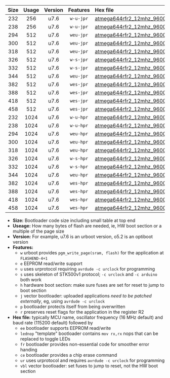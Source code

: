 |Size|Usage|Version|Features|Hex file|
|:-:|:-:|:-:|:-:|:--|
|232|256|u7.6|`w-u-jpr`|[atmega644rfr2_12mhz_9600bps_ur_vbl.hex](https://raw.githubusercontent.com/stefanrueger/urboot/main//atmega644rfr2_12mhz_9600bps_ur_vbl.hex)|
|238|256|u7.6|`w-u-jpr`|[atmega644rfr2_12mhz_9600bps_lednop_ur_vbl.hex](https://raw.githubusercontent.com/stefanrueger/urboot/main//atmega644rfr2_12mhz_9600bps_lednop_ur_vbl.hex)|
|294|512|u7.6|`weu-jpr`|[atmega644rfr2_12mhz_9600bps_ee_ur_vbl.hex](https://raw.githubusercontent.com/stefanrueger/urboot/main//atmega644rfr2_12mhz_9600bps_ee_ur_vbl.hex)|
|300|512|u7.6|`weu-jpr`|[atmega644rfr2_12mhz_9600bps_ee_lednop_ur_vbl.hex](https://raw.githubusercontent.com/stefanrueger/urboot/main//atmega644rfr2_12mhz_9600bps_ee_lednop_ur_vbl.hex)|
|318|512|u7.6|`weu-jpr`|[atmega644rfr2_12mhz_9600bps_ee_lednop_fr_ur_vbl.hex](https://raw.githubusercontent.com/stefanrueger/urboot/main//atmega644rfr2_12mhz_9600bps_ee_lednop_fr_ur_vbl.hex)|
|326|512|u7.6|`w-s-jpr`|[atmega644rfr2_12mhz_9600bps_vbl.hex](https://raw.githubusercontent.com/stefanrueger/urboot/main//atmega644rfr2_12mhz_9600bps_vbl.hex)|
|332|512|u7.6|`w-s-jpr`|[atmega644rfr2_12mhz_9600bps_lednop_vbl.hex](https://raw.githubusercontent.com/stefanrueger/urboot/main//atmega644rfr2_12mhz_9600bps_lednop_vbl.hex)|
|344|512|u7.6|`weu-jpr`|[atmega644rfr2_12mhz_9600bps_ee_lednop_fr_ce_ur_vbl.hex](https://raw.githubusercontent.com/stefanrueger/urboot/main//atmega644rfr2_12mhz_9600bps_ee_lednop_fr_ce_ur_vbl.hex)|
|382|512|u7.6|`wes-jpr`|[atmega644rfr2_12mhz_9600bps_ee_vbl.hex](https://raw.githubusercontent.com/stefanrueger/urboot/main//atmega644rfr2_12mhz_9600bps_ee_vbl.hex)|
|388|512|u7.6|`wes-jpr`|[atmega644rfr2_12mhz_9600bps_ee_lednop_vbl.hex](https://raw.githubusercontent.com/stefanrueger/urboot/main//atmega644rfr2_12mhz_9600bps_ee_lednop_vbl.hex)|
|418|512|u7.6|`wes-jpr`|[atmega644rfr2_12mhz_9600bps_ee_lednop_fr_vbl.hex](https://raw.githubusercontent.com/stefanrueger/urboot/main//atmega644rfr2_12mhz_9600bps_ee_lednop_fr_vbl.hex)|
|458|512|u7.6|`wes-jpr`|[atmega644rfr2_12mhz_9600bps_ee_lednop_fr_ce_vbl.hex](https://raw.githubusercontent.com/stefanrueger/urboot/main//atmega644rfr2_12mhz_9600bps_ee_lednop_fr_ce_vbl.hex)|
|232|1024|u7.6|`w-u-hpr`|[atmega644rfr2_12mhz_9600bps_ur.hex](https://raw.githubusercontent.com/stefanrueger/urboot/main//atmega644rfr2_12mhz_9600bps_ur.hex)|
|238|1024|u7.6|`w-u-hpr`|[atmega644rfr2_12mhz_9600bps_lednop_ur.hex](https://raw.githubusercontent.com/stefanrueger/urboot/main//atmega644rfr2_12mhz_9600bps_lednop_ur.hex)|
|294|1024|u7.6|`weu-hpr`|[atmega644rfr2_12mhz_9600bps_ee_ur.hex](https://raw.githubusercontent.com/stefanrueger/urboot/main//atmega644rfr2_12mhz_9600bps_ee_ur.hex)|
|300|1024|u7.6|`weu-hpr`|[atmega644rfr2_12mhz_9600bps_ee_lednop_ur.hex](https://raw.githubusercontent.com/stefanrueger/urboot/main//atmega644rfr2_12mhz_9600bps_ee_lednop_ur.hex)|
|318|1024|u7.6|`weu-hpr`|[atmega644rfr2_12mhz_9600bps_ee_lednop_fr_ur.hex](https://raw.githubusercontent.com/stefanrueger/urboot/main//atmega644rfr2_12mhz_9600bps_ee_lednop_fr_ur.hex)|
|326|1024|u7.6|`w-s-hpr`|[atmega644rfr2_12mhz_9600bps.hex](https://raw.githubusercontent.com/stefanrueger/urboot/main//atmega644rfr2_12mhz_9600bps.hex)|
|332|1024|u7.6|`w-s-hpr`|[atmega644rfr2_12mhz_9600bps_lednop.hex](https://raw.githubusercontent.com/stefanrueger/urboot/main//atmega644rfr2_12mhz_9600bps_lednop.hex)|
|344|1024|u7.6|`weu-hpr`|[atmega644rfr2_12mhz_9600bps_ee_lednop_fr_ce_ur.hex](https://raw.githubusercontent.com/stefanrueger/urboot/main//atmega644rfr2_12mhz_9600bps_ee_lednop_fr_ce_ur.hex)|
|382|1024|u7.6|`wes-hpr`|[atmega644rfr2_12mhz_9600bps_ee.hex](https://raw.githubusercontent.com/stefanrueger/urboot/main//atmega644rfr2_12mhz_9600bps_ee.hex)|
|388|1024|u7.6|`wes-hpr`|[atmega644rfr2_12mhz_9600bps_ee_lednop.hex](https://raw.githubusercontent.com/stefanrueger/urboot/main//atmega644rfr2_12mhz_9600bps_ee_lednop.hex)|
|418|1024|u7.6|`wes-hpr`|[atmega644rfr2_12mhz_9600bps_ee_lednop_fr.hex](https://raw.githubusercontent.com/stefanrueger/urboot/main//atmega644rfr2_12mhz_9600bps_ee_lednop_fr.hex)|
|458|1024|u7.6|`wes-hpr`|[atmega644rfr2_12mhz_9600bps_ee_lednop_fr_ce.hex](https://raw.githubusercontent.com/stefanrueger/urboot/main//atmega644rfr2_12mhz_9600bps_ee_lednop_fr_ce.hex)|

- **Size:** Bootloader code size including small table at top end
- **Useage:** How many bytes of flash are needed, ie, HW boot section or a multiple of the page size
- **Version:** For example, u7.6 is an urboot version, o5.2 is an optiboot version
- **Features:**
  + `w` urboot provides `pgm_write_page(sram, flash)` for the application at `FLASHEND-4+1`
  + `e` EEPROM read/write support
  + `u` uses urprotocol requiring `avrdude -c urclock` for programming
  + `s` uses skeleton of STK500v1 protocol; `-c urclock` and `-c arduino` both work
  + `h` hardware boot section: make sure fuses are set for reset to jump to boot section
  + `j` vector bootloader: uploaded applications *need to be patched externally*, eg, using `avrdude -c urclock`
  + `p` bootloader protects itself from being overwritten
  + `r` preserves reset flags for the application in the register R2
- **Hex file:** typically MCU name, oscillator frequency (16 MHz default) and baud rate (115200 default) followed by
  + `ee` bootloader supports EEPROM read/write
  + `lednop` "template" bootloader contains `mov rx,rx` nops that can be replaced to toggle LEDs
  + `fr` bootloader provides non-essential code for smoother error handing
  + `ce` bootloader provides a chip erase command
  + `ur` uses urprotocol and requires `avrdude -c urclock` for programming
  + `vbl` vector bootloader: set fuses to jump to reset, not the HW boot section
